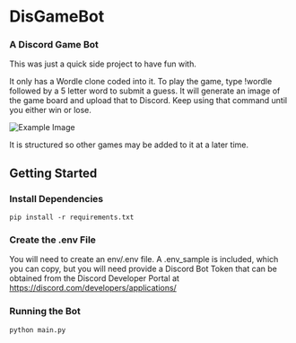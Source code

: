 # DisGameBot
### A Discord Game Bot

This was just a quick side project to have fun with.  

It only has a Wordle clone coded into it.  To play the game, type !wordle 
followed by a 5 letter word to submit a guess.  It will generate an image of 
the game board and upload that to Discord.  Keep using that command until you either
win or lose.

![Example Image](https://github.com/scottserven/disgamebot/blob/master/sample/sample.png)

It is structured so other games may be added to it at a later time.

## Getting Started

### Install Dependencies
```shell
pip install -r requirements.txt
```

### Create the .env File 
You will need to create an env/.env file.  A .env_sample is included, which you can copy, but you 
will need provide a Discord Bot Token that can be obtained from the Discord Developer Portal
at https://discord.com/developers/applications/

### Running the Bot
```shell
python main.py
```

